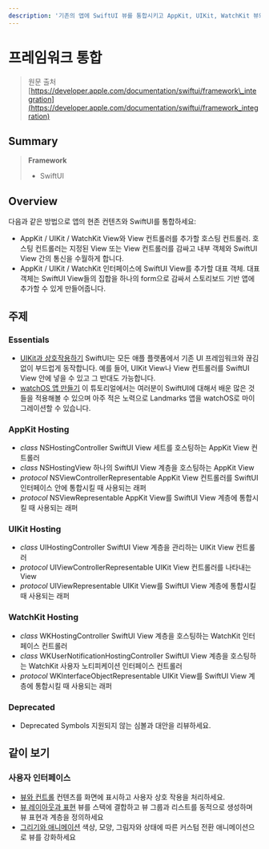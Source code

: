 ```yaml
---
description: '기존의 앱에 SwiftUI 뷰를 통합시키고 AppKit, UIKit, WatchKit 뷰와 컨트롤러를 SwiftUI 뷰 계층에 내장시키세요'
---
```


# 프레임워크 통합

> 원문 출처  
> [https://developer.apple.com/documentation/swiftui/framework\_integration](https://developer.apple.com/documentation/swiftui/framework_integration)

## Summary

> **Framework**
>
> * SwiftUI

## Overview

다음과 같은 방법으로 앱의 현존 컨텐츠와 SwiftUI를 통합하세요:

* AppKit / UIKit / WatchKit View와 View 컨트롤러를 추가할 호스팅 컨트롤러.  호스팅 컨트롤러는 지정된 View 또는 View 컨트롤러를 감싸고 내부 객체와 SwiftUI View 간의 통신을 수월하게 합니다.
* AppKit / UIKit / WatchKit 인터페이스에 SwiftUI View를 추가할 대표 객체. 대표 객체는 SwiftUI View들의 집합을 하나의 form으로 감싸서 스토리보드 기반 앱에 추가할 수 있게 만들어줍니다.

## 주제 <a id="topics"></a>

### Essentials

* [UIKit과 상호작용하기](https://developer.apple.com/tutorials/swiftui/interfacing-with-uikit) SwiftUI는 모든 애플 플랫폼에서 기존 UI 프레임워크와 끊김없이 부드럽게 동작합니다. 예를 들어, UIKit View나 View 컨트롤러를 SwiftUI View 안에 넣을 수 있고 그 반대도 가능합니다.
* [watchOS 앱 만들기](https://developer.apple.com/tutorials/swiftui/creating-a-watchos-app) 이 튜토리얼에서는 여러분이 SwiftUI에 대해서 배운 많은 것들을 적용해볼 수 있으며 아주 적은 노력으로 Landmarks 앱을 watchOS로 마이그레이션할 수 있습니다.

### AppKit Hosting

* _class_ NSHostingController SwiftUI View 세트를 호스팅하는 AppKit View 컨트롤러
* _class_ NSHostingView 하나의 SwiftUI View 계층을 호스팅하는 AppKit View
* _protocol_ NSViewControllerRepresentable AppKit View 컨트롤러를 SwiftUI 인터페이스 안에 통합시킬 때 사용되는 래퍼
* _protocol_ NSViewRepresentable AppKit View를 SwiftUI View 계층에 통합시킬 때 사용되는 래퍼

### UIKit Hosting

* _class_ UIHostingController SwiftUI View 계층을 관리하는 UIKit View 컨트롤러
* _protocol_ UIViewControllerRepresentable UIKit View 컨트롤러를 나타내는 View
* _protocol_ UIViewRepresentable UIKit View를 SwiftUI View 계층에 통합시킬 때 사용되는 래퍼

### WatchKit Hosting

* _class_ WKHostingController SwiftUI View 계층을 호스팅하는 WatchKit 인터페이스 컨트롤러
* _class_ WKUserNotificationHostingController SwiftUI View 계층을 호스팅하는 WatchKit 사용자 노티피케이션 인터페이스 컨트롤러
* _protocol_ WKInterfaceObjectRepresentable UIKit View를 SwiftUI View 계층에 통합시킬 때 사용되는 래퍼

### Deprecated

* Deprecated Symbols 지원되지 않는 심볼과 대안을 리뷰하세요.

## 같이 보기 <a id="see-also"></a>

### 사용자 인터페이스 <a id="user-interface"></a>

* [뷰와 컨트롤](views-and-controls/) 컨텐츠를 화면에 표시하고 사용자 상호 작용을 처리하세요.
* [뷰 레이아웃과 표현](view-layout-and-presentation.md) 뷰를 스택에 결합하고 뷰 그룹과 리스트를 동적으로 생성하며 뷰 표현과 계층을 정의하세요
* [그리기와 애니메이션](drawing-and-animation.md) 색상, 모양, 그림자와 상태에 따른 커스텀 전환 애니메이션으로 뷰를 강화하세요



